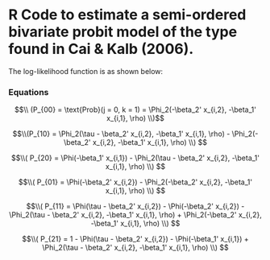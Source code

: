 # R Code to estimate a semi-ordered bivariate probit model of the type found in Cai & Kalb (2006). 

The log-likelihood function is as shown below: 

### Equations
```math
\\ (P_{00} = \text{Prob}(j = 0, k = 1) = \Phi_2(-\beta_2' x_{i,2}, -\beta_1' x_{i,1}, \rho) \\)
```

```math
\\(P_{10} = \Phi_2(\tau - \beta_2' x_{i,2}, -\beta_1' x_{i,1}, \rho) - \Phi_2(-\beta_2' x_{i,2}, -\beta_1' x_{i,1}, \rho) \\)  
   ```
```math
\\( P_{20} = \Phi(-\beta_1' x_{i,1}) - \Phi_2(\tau - \beta_2' x_{i,2}, -\beta_1' x_{i,1}, \rho) \\)  
```
```math
\\( P_{01} = \Phi(-\beta_2' x_{i,2}) - \Phi_2(-\beta_2' x_{i,2}, -\beta_1' x_{i,1}, \rho) \\)  
```

```math
\\( P_{11} = \Phi(\tau - \beta_2' x_{i,2}) - \Phi(-\beta_2' x_{i,2}) - \Phi_2(\tau - \beta_2' x_{i,2}, -\beta_1' x_{i,1}, \rho) + \Phi_2(-\beta_2' x_{i,2}, -\beta_1' x_{i,1}, \rho) \\)  
```

```math
\\( P_{21} = 1 - \Phi(\tau - \beta_2' x_{i,2}) - \Phi(-\beta_1' x_{i,1}) + \Phi_2(\tau - \beta_2' x_{i,2}, -\beta_1' x_{i,1}, \rho) \\)  
```
